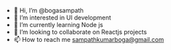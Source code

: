 - 👋 Hi, I’m @bogasampath
- 👀 I’m interested in UI development
- 🌱 I’m currently learning Node js
- 💞️ I’m looking to collaborate on Reactjs projects
- 📫 How to reach me sampathkumarboga@gmail.com

<!---
bogasampath/bogasampath is a ✨ special ✨ repository because its `README.md` (this file) appears on your GitHub profile.
You can click the Preview link to take a look at your changes.
--->
